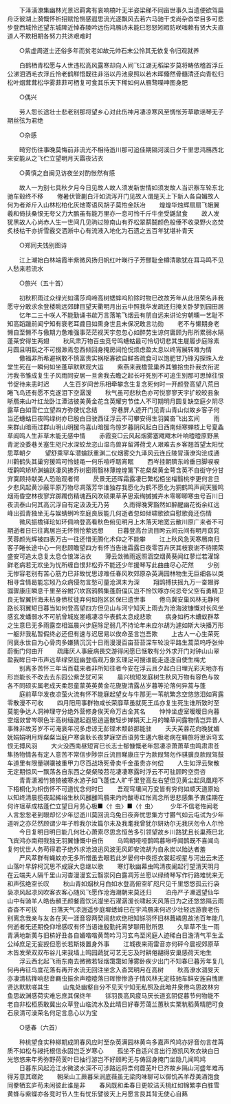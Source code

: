 <!-- { "loadSidebar": true } -->
　　下泽潢潦集幽林光景迟羁禽有哀响槁叶无半姿梁稊不同亩世事久当遗便欲驾扁舟泛彼湖上漪慨怀祈招赋怆恻感遐思流光逐飘风去若六马驰干戈尚杂沓举目多可悲步登西城怜还望东城陴近悼舂陵吟远伤鸿鴈诗未能巳怨怒矧暇防咲嗤赖有贤大夫直道人不欺相期各努力共济艰难时 

　　○紫虚周道士还俗多年而贫老如故元帅石末公怜其无依复令归观就养 

　　白鹤栖青松愿与人世违松高风露寒却向人间飞江湖无稻梁岁莫将畴依稽首浮丘公涕泪洒毛衣浮丘怜老鹤觧悟既往非浴以丹池泉照以若木晖翛然骨髓清还向青松归松叶烟茸茸松华雾菲菲可栖复可食其乐天下稀如何从鴈骛喋呻图身肥 

　　○偶兴 

　　劳人怨长途壮士悲老别那将望乡心对此伤神月凄凉寒风至惆怅芳草歇瑶琴无子期丝弦为君绝 

　　○杂感 

　　畸穷伤往事晚莫悔前非流光不相待逝川那可追佳期隔河溪日夕千里思鸿鴈西北来安能从之飞伫立望明月天霜夜沾衣 

　　○黄慎之自闽见访夜坐对酌怅然有感 

　　故人一为别七具秋夕月今日见故人故人须发新世情如须发故人当识察车轮东北驰车毂终不移 
　　倦暑伏管蒯白汗如流泻开门见故人谓是天上下新人各自媚故人何为者斧斤入山林松柏化灰灺寄语风胡子莫恠金跃冶 
　　煌煌华烛辉扇扇飞蛾翼羲和倚扶桑恨无夸父力大鹏虽有能万里亦一息可怜千斤牛坐受鼷鼠食 
　　故人发犹黑故人心尚赤人生一世间几见驹过隙南山有乔松翠鹬鬪颜色般倕不收录野火恣焚炙枝枯干亦折雪霰交洒淅中心有流液入地化为石遗之五百年犹堪补青天 

　　○郑同夫饯别图诗 

　　江上潮始白林端霞半紫微风扬归帆红叶暎行子芳醪耻金樽清歌犹在耳马鸣不见人愁来若流水 

　　○旅兴（五十首） 

　　初秋积雨过众绿光如濡莎鸡啼高树蟋蟀呜阶除时物巳改故芳年从此徂荣名非我愿守分敢求余登楼眺远郊肆目望天衢明月出云中照我华发疏还归掩关卧梦到园田居 
　　忆年二三十咲人不能勤诵书歘万言落笔飞烟云有朋自远来讲论穷朝曛一艺耻不知高蹈躐前闻宁知有衰老耳聋目如熏身世且未保况敢言功勋 
　　老不与懒期身老懒自至懒不与傲期力惫难强事茫茫视天宇忽忽心如醉劳生谅何庸顾为形所累弱水隔蓬莱安得生两翅 
　　秋风肃万物百虫竞号鸣蟪蛄最可怜切切悲其生屣履步庭除素月圆且明翫之不可掇渺焉忽西倾回身掩房闼怆怳烦虑盈太息以终宵展转难为情 
　　儌福非所希避祸敢不慎富贵实祸枢寡欲自鲜吝疏食可以饱肥甘乃锋刄探珠入龙堂生死在一瞬何如坐蓬荜默默观大运 
　　紫燕来我檐营巢养其雏拾虫扑我衣衔泥污我书雏成复生子风雨同安居一旦舍我去瞻之起长吁死别不可追生别那可思悼往恨节促待来恚时迟 
　　人生百岁间苦乐相牵攀念生复念死何时一开颜登高望八荒目睠飞鸟还有愿不克遂泪下空潺湲 
　　秋气虽可悲秋色亦可悦寥寥天宇扩皎皎县象晣鴈来山叶红龙卧江潭洁彼美黄金花含英耀穷节佳人不可期明月圆复缺空庭夕阴尽露草白如雪伫立望四方弥使忧念结 
　　穷巷屏人迹开门见青山青山似故乡客子何当还蟪蛄日夜鸣绿树亦巳殷白日驶西征浮云不可攀安得生羽翼奋飞出玄间 
　　雨来群山暗雨过群山明山明猨鸟喜山暗猨鸟惊岁暮阴风起白日西南倾寒蝉枝上号夏螽草阊鸣人生非草木能无感中情 
　　赤霞变□云风起烟雾塞飕飕木叶响曀曀原野黑青泥没委巷关塞生咫尺水深蛟龙恣山湿鸟兽宑留滞荷戈人艰难去乡客翘首望太阳忧思萃朝夕 
　　望舒乘罕车潜蜦跃重渊二仪烟雾交九泽风云连丘陵冐潢潦沟浍成通川鹳鹤失其巢穷猨鸣可怜蛙黾一何乐喧呼聒宵眠 
　　西岑挂朝隮东岭垂日脚唳唳垤鹳鸣矫矫渊蜦跃凄风拂乔树密雨翳林薄煌煌篱下花粲粲黄金萼含英不自衒守分甘宑寞顾持献美人恐贻观者愕 
　　昃景无还晖霜露凄巳繁松栢坐椔翳桃李更何言旦夕悲风起黄沙蔽平原万物尽凋落芳华谁独存我愿化为鹤不愿化为狪鹤鸣声闻天猨鸣烟雨昏空林夜寥宑踯躅伤精魂西风吹硕果草茅思索绹搣搣卉木零唧唧寒虫号百川日夜流泰山何其高沉浮自有定汲汲无乃劳 
　　久雨得晚霁豁然如醉醒幽花衒余红远峰出孤青独坐无与娱蜻蛚吟空庭良辰能几何逝者忽如倾啸歌欲自慰歌竟还伤情 
　　微风振檐铎玱如环佩响登高看秋色俯见明月上木落天地宽云散川原广来者不可期逝者日巳往离居岂无怀恻怆萦远想 
　　日暮登高台流目盻云间云间有明月窈窕芙蓉颜光辉被四表万古一往还惜无腾化术仰之不能攀 
　　江上秋风急天寒鴈南归客子睠长途中心一何悲顾瞻望四方有怀当告谁霜露日夜零百卉厌其枝衰谢不待期荣盛安可追太息复太息仓悢涕沾衣 
　　薄云敛微雨返照涵空烟黄葵闻红蓼烂若濯锦鲜老病若无欢坐为忧所缠自恨非松乔不能还少年援琴写此曲曲尽心茫然 
　　少别无惨容老别有苦心筋力巳非故忧思谅难任春风吹郊原杂英满园林物生无巨细各以类相寻含情曷能忘矧乃众病侵勿言愁可量沧溟未为深 
　　翔鹍搏扶摇九万一奋翅骅骝骤康庄瞬息千里至谷鲋穴坎窞鸦鹩集蓬蔚偪仄岂不怜饮啄亦何忌夸父空有勇精卫良无智翼折海未枮身偾杖徒弃何如抱区区保巳遗世事 
　　倦鸟冀安巢风林无静柯路长羽翼短日暮当如何登高望四方但见山与河宁知天上雨去为沧海波慷慨对长风坐感玄发蟠弱水不可航曾城岌嵳峨凄凉华表鹤太息成悲歌 
　　病身如朽木螬蚁群萃之生意巳无多雨露空相滋晨兴步庭除足弱几不持论年未应尔胡为遽如斯大块播万形一躯非我私暂假终必还但有速与迟居易以俟命圣言岂吾欺 
　　上古人一心生荣死同衰永世自为心骨肉多嫌猜沉沉十日雨漫漫百亩苔苔深车轮没平路生蒿菜呜呼张仲蔚衡门何由开 
　　疏庸厌人事疲病畏交游得闲愿巳惬敢有分外求开门对钟山山翠盈我眸日中市声远草绿空庭幽登临观万象玄理足可搜谁能走逐逐自使生梅尤 
　　别离多苦怀三年当百载来者非所知往者今安在浮云且夕起白日埋光彩天地亦有形岂能长不改去去东园公紫芝犹可采 
　　晨兴梳短发庭树生秋风万物有容色与故各不同硕实属老成天柔怨童蒙英英黄金花旎旎清露丛岁暮等沦落何异蒿与蓬 
　　庭前草华发夜凉萤火流有怀不能寐起望女与牛那无一苇航繁念空悠悠泪如宵露零散漫不可收 
　　四月阳用事群物咸长荣靡草虽就死王瓜亦复生死生谁所致时至莫能争达人洞神理守分绝外营修身俟天命万古全其名 
　　忡忡坐虚室暧暧日向暮空烟敛曾岑暝色半高树缅邈起遐思逍遥散轻步婵娟天上月的皪草间露物情岂异昔人事殊非故芳岁不可淹衰年况多虑谅无彭铿术颓龄那能驻 
　　夭夭芙蓉花向晚犹媚妩娟娟明月辉粲粲当庭户寒衾耿长夜梦寐空百语劳生遘六极老病在羇旅将思诉穹玄恨无搏风羽 
　　大火没西南昼短宵巳长志士郁慷慨老年怨凄凉萧萧草虫鸣肃肃苍隼扬物情各有定人意苦不常信步陟崇丘流目睇康庄宁为款叚驽勿作骐骥良款叚驾鼓车道里有限量骐骥被重甲力尽百战场死骨卖千金虽贵亦何偿 
　　人生如浮云聚散无定期惊风一飘荡各自东西之粲粲陵苕花凄凄寒露时浮云不可驻顾盻空赍咨 
　　青青潇湘竹猗猗被寒水游子如飞蓬佳人旷千里登高左右望但见黄尘起凤凰翔不下梧桐化为枳伤怀不可道忧念何时巳 
　　吾观穹壤间万变皆有穷何如顺天道原始以知终清晨揽夜起絺绤生秋风雝雝鸣鴈来灼灼酸枣红怅焉念所思悲感集予衷佳期在何许瑶草成枯蓬伫立望日月劳心极■〈忄虫〉■〈忄虫〉 
　　少年不信老恠闻老人言怱怱老到眼却忆少年愆逝川莫回流乌兔日夜奔忧思集方寸欝气如云屯试为少年道听之亦茫然顾谓少年子聆我尔汝篇尔未及我耄我曾犹尔妍劝尔无我厌勿令人尔怜 
　　今日复明日明日能几何壮心萧索尽思念恒苦多引领望故乡川路犹且长巢燕巳北飞宾鸿亦南翔我独无羽翼慷慨中自伤 
　　乌鸣朝哑哑鹊鸣暮啾呼闻鹊既不喜闻鸟复何忧世人务苟得君子绝外求沧浪迅风波无风即安流胡为自永炭以贻达者羞 
　　严风萃群有蝇蚊亦无多所憎虽去眼若此岁晏何中夜揽衣裳起视星与河出云未还山落叶早辞柯沉思不成寐大息继以歌 
　　寒灯耿幽幕虫鸣清夜阑起行望清天明月在云端夫人隔千里山河杳漫漫玄云翳崇冈白露凋芳兰愿以绿绮琴写作行路难忧来无和声弦绝空长叹 
　　秋山青如烟秋月白如水登高俯空旷咫尺见千里悠悠孤云行袅袅凉风起凉风吹客衣客心随风飞愿作沧海潮朝来莫还归 
　　泊舟严子濑遥望仙华山中有骑羊人皓齿頳玊颜餐霞饮沆瀣坐石濯潺湲长啸起天风落日为之还悠悠隔云雨杳杳不可拔 
　　日落天气凉逍遥步庭墀蟋蟀巳在宇鸿鴈来何迟少壮轻远游衰老伤别离念我亲与友各在天一涯音容两契阔悲欢绝相知铩羽怀旧林葺繗思故池百年能几何逝者旡还期俛仰增感叹有怀当语谁殷勤托宵梦聊用慰所思 
　　久旱草不生一雨青满地新荑与旧枿好丑各自媚喈喈黄莺吟习习玄鸟至闲庭人迹稀白日澹清气平生孟公绰庶足无妄觊但愿长若斯拨置身外事 
　　江城夜来雨雷音亦何砰今晨视郊原草木皆发荣双双布谷儿来我墙上鸣园蔬犹可艺无忘及时耕倦翮得安巢感荷天地生 
　　浮云西北起飞雨东南去微微若轻烟霭霭如薄雾卧疾少出门不知春巳暮芳年复几何冉冉征鸟度花落有再开水流无回注坐念入杳冥明月在高树 
　　秋高潦水涸旻天亦凄清枯箨响悲音羇虫振余声曀曀落日晖惨惨游子情风林无定枝驰车鲜安旌自愧匪贤达默默嗟其生 
　　山鬼处幽壑自分不见天宁知无私照及此暗井泉倦鸟思故林穷鱼思故渊感荷实难忘庶其保终年 
　　铩羽畏高风疲马厌长道玄阴促暮节何物能不老自非松栢质敢冀出众草登山临流水及此晴日好春芳蔼兰蕙秋实栗秔稻黄精肥可食石泉清可澡荣名何足言息心以为宝 

　　○感春（六首） 

　　种桃望食实种柳期成阴春风应时至杂英满园林黄鸟多嘉声鸤鸠亦好音勿言荏苒质不如松与祲托根信永固岂乏岁寒心 
　　孤坐不自适兴言出行游凯风吹衣袂白日光悠悠来年秀弥野荷芰叶巳抽行游岂不好顾盻无与俦回身掩门坐隐几闻鸣鸠 
　　日暮东风起沧江水微波水深不可涉路远将柰何蘼芜叶巳齐故乡隔山河盛年难再得芳意其蹉跎 
　　朝采山工蕨暮采涧底薇虽无梁肉味聊可以御饥羔羊荐美酒饱食同豢牺玄庐苟未闲彼此谁是非 
　　春风既和柔春日更皎洁夭桃红如锦繁李白胜雪黄蜂与紫蝶亦各竞时节人生有忧乐譬彼天上月愿言艮其背无使心自爇 
